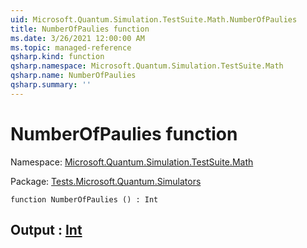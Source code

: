 ```yaml
---
uid: Microsoft.Quantum.Simulation.TestSuite.Math.NumberOfPaulies
title: NumberOfPaulies function
ms.date: 3/26/2021 12:00:00 AM
ms.topic: managed-reference
qsharp.kind: function
qsharp.namespace: Microsoft.Quantum.Simulation.TestSuite.Math
qsharp.name: NumberOfPaulies
qsharp.summary: ''
---
```


# NumberOfPaulies function

Namespace: [Microsoft.Quantum.Simulation.TestSuite.Math](xref:Microsoft.Quantum.Simulation.TestSuite.Math)

Package: [Tests.Microsoft.Quantum.Simulators](https://nuget.org/packages/Tests.Microsoft.Quantum.Simulators)




```qsharp
function NumberOfPaulies () : Int
```


## Output : [Int](xref:microsoft.quantum.lang-ref.int)

